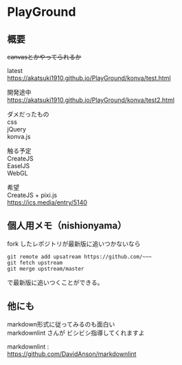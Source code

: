 
# PlayGround

## 概要

~~canvasとかやってられるか~~

latest  
<https://akatsuki1910.github.io/PlayGround/konva/test.html>

開発途中  
<https://akatsuki1910.github.io/PlayGround/konva/test2.html>

ダメだったもの  
css  
jQuery  
konva.js

触る予定  
CreateJS  
EaselJS  
WebGL  

希望  
CreateJS + pixi.js  
<https://ics.media/entry/5140>

## 個人用メモ（nishionyama）

fork したレポジトリが最新版に追いつかないなら

```git
git remote add upsatream https://github.com/~~~
git fetch upstream
git merge upstream/master
```

で最新版に追いつくことができる。

## 他にも

markdown形式に従ってみるのも面白い  
markdownlint さんが ビシビシ指導してくれますよ

markdownlint :  
<https://github.com/DavidAnson/markdownlint>